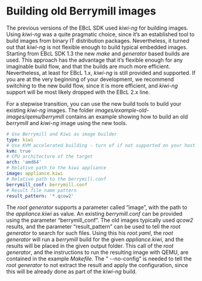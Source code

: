 # Building old Berrymill images

The previous versions of the EBcL SDK used _kiwi-ng_ for building images.
Using _kiwi-ng_ was a quite pragmatic choice, since it’s an established tool to build images from binary IT distribution packages. Nevertheless, it turned out that _kiwi-ng_ is not flexible enough to build typical embedded images.
Starting from EBcL SDK 1.3 the new _make_ and _generator_ based builds are used.
This approach has the advantage that it’s flexible enough for any imaginable build flow, and that the builds are much more efficient.
Nevertheless, at least for EBcL 1.x, _kiwi-ng_ is still provided and supported.
If you are at the very beginning of your development, we recommend switching to the new build flow, since it is more efficient, and _kiwi-ng_ support will be most likely dropped with the EBcL 2.x line.

For a stepwise transition, you can use the new build tools to build your existing _kiwi-ng_ images.
The folder _images/example-old-images/qemu/berrymill_ contains an example showing how to build an old _berrymill_ and _kiwi-ng_ image using the new tools.

```yaml
# Use Berrymill and Kiwi as image builder
type: kiwi
# Use KVM accelerated building - turn of if not supported on your host
kvm: true
# CPU architecture of the target
arch: 'amd64'
# Relative path to the kiwi appliance
image: appliance.kiwi
# Relative path to the berrymill.conf
berrymill_conf: berrymill.conf
# Result file name pattern
result_pattern: '*.qcow2'
```

The _root generator_ supports a parameter called “image”, with the path to the _appliance.kiwi_  as value.
An existing _berrymill.conf_ can be provided using the parameter “berrymill_conf”. The old images typically used _qcow2_ results, and the parameter “result_pattern” can be used to tell the _root generator_ to search for such files.
 Using this his _root.yaml_, the _root generator_ will run a _berrymill_ build for the given _appliance.kiwi_, and the results will be placed in the given output folder.
This call of the _root generator_, and the instructions to run the resulting image with QEMU, are contained in the example _Makefile_. The “ --no-config” is needed to tell the _root generator_ to not extract the result and apply the configuration, since this will be already done as part of the _kiwi-ng_ build.
 
